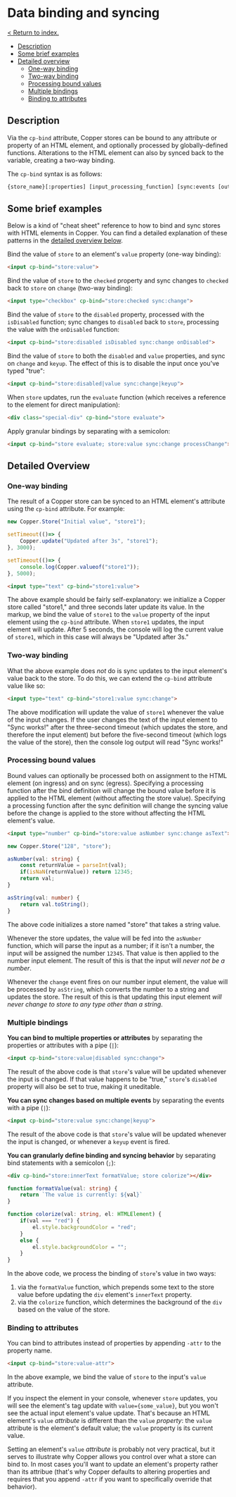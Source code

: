 # Data binding and syncing

[< Return to index.](/README.md)

* [Description](#description)
* [Some brief examples](#some-brief-examples)
* [Detailed overview](#detailed-overview)
  * [One-way binding](#one-way-binding)
  * [Two-way binding](#two-way-binding)
  * [Processing bound values](#processing-bound-values)
  * [Multiple bindings](#multiple-bindings)
  * [Binding to attributes](#binding-to-attributes)

## Description

Via the `cp-bind` attribute, Copper stores can be bound to any attribute or property of an HTML element, and optionally processed by globally-defined functions. Alterations to the HTML element can also by synced back to the variable, creating a two-way binding.

The `cp-bind` syntax is as follows:

```html
{store_name}[:properties] [input_processing_function] [sync:events [output_processing_function]]
```

## Some brief examples

Below is a kind of "cheat sheet" reference to how to bind and sync stores with HTML elements in Copper. You can find a detailed explanation of these patterns in the [detailed overview below](#detailed-overview).

Bind the value of `store` to an element's `value` property (one-way binding):

```html
<input cp-bind="store:value">
```

Bind the value of `store` to the `checked` property and sync changes to `checked` back to `store` on `change` (two-way binding):

```html
<input type="checkbox" cp-bind="store:checked sync:change">
```

Bind the value of `store` to the `disabled` property, processed with the `isDisabled` function; sync changes to `disabled` back to `store`, processing the value with the `onDisabled` function:

```html
<input cp-bind="store:disabled isDisabled sync:change onDisabled">
```

Bind the value of `store` to both the `disabled` and `value` properties, and sync on `change` and `keyup`. The effect of this is to disable the input once you've typed "true":

```html
<input cp-bind="store:disabled|value sync:change|keyup">
```

When `store` updates, run the `evaluate` function (which receives a reference to the element for direct manipulation):

```html
<div class="special-div" cp-bind="store evaluate">
```

Apply granular bindings by separating with a semicolon:

```html
<input cp-bind="store evaluate; store:value sync:change processChange">
```

## Detailed Overview

### One-way binding

The result of a Copper store can be synced to an HTML element's attribute using the `cp-bind` attribute. For example:

```javascript
new Copper.Store("Initial value", "store1");

setTimeout(()=> {
    Copper.update("Updated after 3s", "store1");
}, 3000);

setTimeout(()=> {
    console.log(Copper.valueof("store1"));
}, 5000);
```

```html
<input type="text" cp-bind="store1:value">
```

The above example should be fairly self-explanatory: we initialize a Copper store called "store1," and three seconds later update its value. In the markup, we bind the value of `store1` to the `value` property of the input element using the `cp-bind` attribute. When `store1` updates, the input element will update. After 5 seconds, the console will log the current value of `store1`, which in this case will always be "Updated after 3s."

### Two-way binding

What the above example does *not* do is sync updates to the input element's value back to the store. To do this, we can extend the `cp-bind` attribute value like so:

```html
<input type="text" cp-bind="store1:value sync:change">
```

The above modification will update the value of `store1` whenever the value of the input changes. If the user changes the text of the input element to "Sync works!" after the three-second timeout (which updates the store, and therefore the input element) but before the five-second timeout (which logs the value of the store), then the console log output will read "Sync works!"

### Processing bound values

Bound values can optionally be processed both on assignment to the HTML element (on ingress) and on sync (egress). Specifying a processing function after the bind definition will change the bound value before it is applied to the HTML element (without affecting the store value). Specifying a processing function after the sync definition will change the syncing value before the change is applied to the store without affecting the HTML element's value.

```html
<input type="number" cp-bind="store:value asNumber sync:change asText">
```

```typescript
new Copper.Store("128", "store");

asNumber(val: string) {
    const returnValue = parseInt(val);
    if(isNaN(returnValue)) return 12345;
    return val;
}

asString(val: number) {
    return val.toString();
}
```

The above code initializes a store named "store" that takes a string value.

Whenever the store updates, the value will be fed into the `asNumber` function, which will parse the input as a number; if it isn't a number, the input will be assigned the number `12345`. That value is then applied to the number input element. The result of this is that the input will *never not be a number*.

Whenever the `change` event fires on our number input element, the value will be processed by `asString`, which converts the number to a string and updates the store. The result of this is that updating this input element *will never change to store to any type other than a string*.

### Multiple bindings

**You can bind to multiple properties or attributes** by separating the properties or attributes with a pipe (`|`):

```html
<input cp-bind="store:value|disabled sync:change">
```

The result of the above code is that `store`'s value will be updated whenever the input is changed. If that value happens to be "true," `store`'s `disabled` property will also be set to true, making it uneditable.

**You can sync changes based on multiple events** by separating the events with a pipe (`|`):

```html
<input cp-bind="store:value sync:change|keyup">
```

The result of the above code is that `store`'s value will be updated whenever the input is changed, or whenever a `keyup` event is fired.

**You can granularly define binding and syncing behavior** by separating bind statements with a semicolon (`;`):

```html
<div cp-bind="store:innerText formatValue; store colorize"></div>
```

```typescript
function formatValue(val: string) {
    return `The value is currently: ${val}`
}

function colorize(val: string, el: HTMLElement) {
    if(val === "red") {
        el.style.backgroundColor = "red";
    }
    else {
        el.style.backgroundColor = "";
    }
}
```

In the above code, we process the binding of `store`'s value in two ways:

1. via the `formatValue` function, which prepends some text to the store value before updating the `div` element's `innerText` property.
2. via the `colorize` function, which determines the background of the `div` based on the value of the store.

### Binding to attributes

You can bind to attributes instead of properties by appending `-attr` to the property name.

```html
<input cp-bind="store:value-attr">
```

In the above example, we bind the value of `store` to the input's `value` attribute.

If you inspect the element in your console, whenever `store` updates, you will see the element's tag update with `value={some_value}`, but you won't see the actual input element's value update. That's because an HTML element's `value` *attribute* is different than the `value` *property*: the `value` attribute is the element's default value; the `value` property is its current value.

Setting an element's `value` *attribute* is probably not very practical, but it serves to illustrate why Copper allows you control over what a store can bind to. In most cases you'll want to update an element's property rather than its attribue (that's why Copper defaults to altering properties and requires that you append `-attr` if you want to specifically override that behavior).
